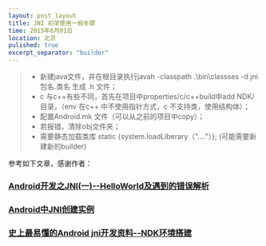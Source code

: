 ```yaml
---
layout: post_layout
title: JNI 初学使用一般步骤
time: 2015年6月01日
location: 北京
pulished: true
excerpt_separator: "builder"
---
```


> * 新建java文件，并在根目录执行javah -classpath .\bin\classses -d jni 包名.类名 生成 .h 文件；
> * c 与c++有些不同，首先在项目中properties/c/c++build中add NDK/ 目录，（env 在c++ 中不使用指针方式，c 不支持类，使用结构体）；
> * 配置Android.mk 文件（可以从之前的项目中copy）；
> * 若报错，清除obj文件夹；
> * 需要静态加载类库 static {system.loadLiberary（"...."）};
(可能需要新建新的builder)

参考如下文章，感谢作者：

### [Android开发之JNI(一)--HelloWorld及遇到的错误解析](http://blog.csdn.net/yangdev/article/details/41313533)

### [Android中JNI创建实例](http://blog.csdn.net/wikiday/article/details/42403953)

### [史上最易懂的Android jni开发资料--NDK环境搭建](http://www.cnblogs.com/yejiurui/p/3476565.html)




